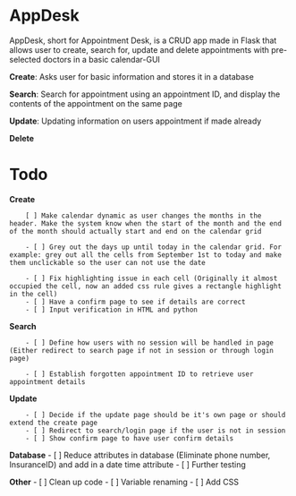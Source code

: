 # AppDesk
AppDesk, short for Appointment Desk, is a CRUD app made in Flask that allows user to create, search for, update and delete appointments with pre-selected doctors in a basic calendar-GUI

**Create**: Asks user for basic information and stores it in a database

**Search**: Search for appointment using an appointment ID, and display the contents of the appointment on the same page

**Update**: Updating information on users appointment if made already

**Delete**


# Todo

**Create**

    
        [ ] Make calendar dynamic as user changes the months in the header. Make the system know when the start of the month and the end of the month should actually start and end on the calendar grid 

        - [ ] Grey out the days up until today in the calendar grid. For example: grey out all the cells from September 1st to today and make them unclickable so the user can not use the date  

        - [ ] Fix highlighting issue in each cell (Originally it almost occupied the cell, now an added css rule gives a rectangle highlight in the cell)
        - [ ] Have a confirm page to see if details are correct
        - [ ] Input verification in HTML and python


**Search**

        - [ ] Define how users with no session will be handled in page (Either redirect to search page if not in session or through login page)

        - [ ] Establish forgotten appointment ID to retrieve user appointment details


**Update**

        - [ ] Decide if the update page should be it's own page or should extend the create page
        - [ ] Redirect to search/login page if the user is not in session
        - [ ] Show confirm page to have user confirm details

**Database**
        - [ ] Reduce attributes in database (Eliminate phone number, InsuranceID) and add in a date time attribute
        - [ ] Further testing

**Other**
        - [ ] Clean up code
        - [ ] Variable renaming
        - [ ] Add CSS

